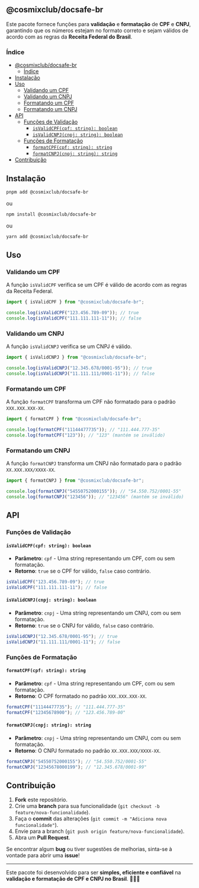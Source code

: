 ## @cosmixclub/docsafe-br

Este pacote fornece funções para **validação** e **formatação** de **CPF** e **CNPJ**, garantindo que os números estejam no formato correto e sejam válidos de acordo com as regras da **Receita Federal do Brasil**.

### Índice

-   [@cosmixclub/docsafe-br](#cosmixclubdocsafe-br)
    -   [Índice](#índice)
-   [Instalação](#instalação)
-   [Uso](#uso)
    -   [Validando um CPF](#validando-um-cpf)
    -   [Validando um CNPJ](#validando-um-cnpj)
    -   [Formatando um CPF](#formatando-um-cpf)
    -   [Formatando um CNPJ](#formatando-um-cnpj)
-   [API](#api)
    -   [Funções de Validação](#funções-de-validação)
        -   [`isValidCPF(cpf: string): boolean`](#isvalidcpfcpf-string-boolean)
        -   [`isValidCNPJ(cnpj: string): boolean`](#isvalidcnpjcnpj-string-boolean)
    -   [Funções de Formatação](#funções-de-formatação)
        -   [`formatCPF(cpf: string): string`](#formatcpfcpf-string-string)
        -   [`formatCNPJ(cnpj: string): string`](#formatcnpjcnpj-string-string)
-   [Contribuição](#contribuição)

## Instalação

```bash
pnpm add @cosmixclub/docsafe-br
```

ou

```bash
npm install @cosmixclub/docsafe-br
```

ou

```bash
yarn add @cosmixclub/docsafe-br
```

## Uso

### Validando um CPF

A função `isValidCPF` verifica se um CPF é válido de acordo com as regras da Receita Federal.

```typescript
import { isValidCPF } from "@cosmixclub/docsafe-br";

console.log(isValidCPF("123.456.789-09")); // true
console.log(isValidCPF("111.111.111-11")); // false
```

### Validando um CNPJ

A função `isValidCNPJ` verifica se um CNPJ é válido.

```typescript
import { isValidCNPJ } from "@cosmixclub/docsafe-br";

console.log(isValidCNPJ("12.345.678/0001-95")); // true
console.log(isValidCNPJ("11.111.111/0001-11")); // false
```

### Formatando um CPF

A função `formatCPF` transforma um CPF não formatado para o padrão `XXX.XXX.XXX-XX`.

```typescript
import { formatCPF } from "@cosmixclub/docsafe-br";

console.log(formatCPF("11144477735")); // "111.444.777-35"
console.log(formatCPF("123")); // "123" (mantém se inválido)
```

### Formatando um CNPJ

A função `formatCNPJ` transforma um CNPJ não formatado para o padrão `XX.XXX.XXX/XXXX-XX`.

```typescript
import { formatCNPJ } from "@cosmixclub/docsafe-br";

console.log(formatCNPJ("54550752000155")); // "54.550.752/0001-55"
console.log(formatCNPJ("123456")); // "123456" (mantém se inválido)
```

## API

### Funções de Validação

#### `isValidCPF(cpf: string): boolean`

-   **Parâmetro**: `cpf` - Uma string representando um CPF, com ou sem formatação.
-   **Retorno**: `true` se o CPF for válido, `false` caso contrário.

```typescript
isValidCPF("123.456.789-09"); // true
isValidCPF("111.111.111-11"); // false
```

#### `isValidCNPJ(cnpj: string): boolean`

-   **Parâmetro**: `cnpj` - Uma string representando um CNPJ, com ou sem formatação.
-   **Retorno**: `true` se o CNPJ for válido, `false` caso contrário.

```typescript
isValidCNPJ("12.345.678/0001-95"); // true
isValidCNPJ("11.111.111/0001-11"); // false
```

### Funções de Formatação

#### `formatCPF(cpf: string): string`

-   **Parâmetro**: `cpf` - Uma string representando um CPF, com ou sem formatação.
-   **Retorno**: O CPF formatado no padrão `XXX.XXX.XXX-XX`.

```typescript
formatCPF("11144477735"); // "111.444.777-35"
formatCPF("12345678900"); // "123.456.789-00"
```

#### `formatCNPJ(cnpj: string): string`

-   **Parâmetro**: `cnpj` - Uma string representando um CNPJ, com ou sem formatação.
-   **Retorno**: O CNPJ formatado no padrão `XX.XXX.XXX/XXXX-XX`.

```typescript
formatCNPJ("54550752000155"); // "54.550.752/0001-55"
formatCNPJ("12345678000199"); // "12.345.678/0001-99"
```

## Contribuição

1. **Fork** este repositório.
2. Crie uma **branch** para sua funcionalidade (`git checkout -b feature/nova-funcionalidade`).
3. Faça o **commit** das alterações (`git commit -m "Adiciona nova funcionalidade"`).
4. Envie para a branch (`git push origin feature/nova-funcionalidade`).
5. Abra um **Pull Request**.

Se encontrar algum **bug** ou tiver sugestões de melhorias, sinta-se à vontade para abrir uma **issue**!

---

Este pacote foi desenvolvido para ser **simples, eficiente e confiável** na **validação e formatação de CPF e CNPJ no Brasil**. 🚀🇧🇷
